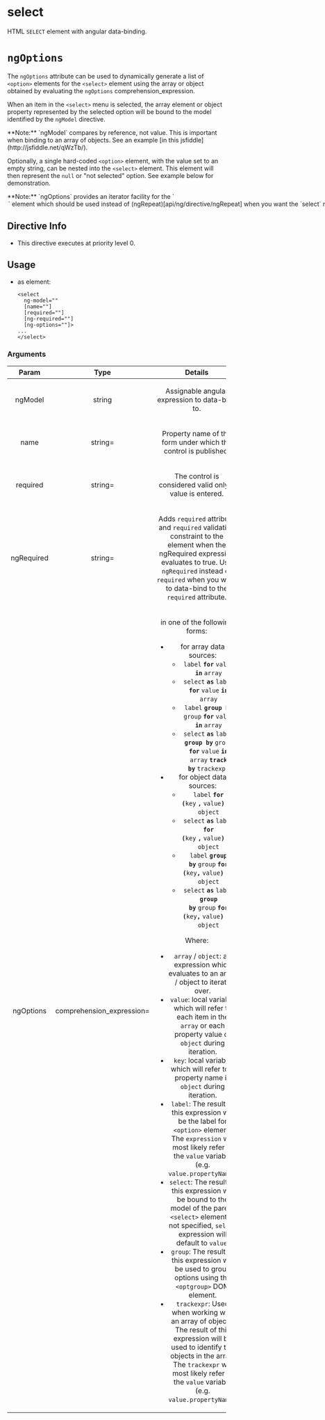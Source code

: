 



# select








HTML `SELECT` element with angular data-binding.

# `ngOptions`

The `ngOptions` attribute can be used to dynamically generate a list of `<option>`
elements for the `<select>` element using the array or object obtained by evaluating the
`ngOptions` comprehension_expression.

When an item in the `<select>` menu is selected, the array element or object property
represented by the selected option will be bound to the model identified by the `ngModel`
directive.

<div class="alert alert-warning">
**Note:** `ngModel` compares by reference, not value. This is important when binding to an
array of objects. See an example [in this jsfiddle](http://jsfiddle.net/qWzTb/).
</div>

Optionally, a single hard-coded `<option>` element, with the value set to an empty string, can
be nested into the `<select>` element. This element will then represent the `null` or "not selected"
option. See example below for demonstration.

<div class="alert alert-warning">
**Note:** `ngOptions` provides an iterator facility for the `<option>` element which should be used instead
of (ngRepeat)[api/ng/directive/ngRepeat] when you want the
`select` model to be bound to a non-string value. This is because an option element can only
be bound to string values at present.
</div>








## Directive Info


* This directive executes at priority level 0.


## Usage




* as element:
    ```
    <select
      ng-model=""
      [name=""]
      [required=""]
      [ng-required=""]
      [ng-options=""]>
    ...
    </select>
    ```




### Arguments

| Param | Type | Details |
| :--: | :--: | :--: |
| ngModel | string | <p>Assignable angular expression to data-bind to.</p>  |
| name | string= | <p>Property name of the form under which the control is published.</p>  |
| required | string= | <p>The control is considered valid only if value is entered.</p>  |
| ngRequired | string= | <p>Adds <code>required</code> attribute and <code>required</code> validation constraint to the element when the ngRequired expression evaluates to true. Use <code>ngRequired</code> instead of <code>required</code> when you want to data-bind to the <code>required</code> attribute.</p>  |
| ngOptions | comprehension_expression= | <p>in one of the following forms:</p> <ul> <li>for array data sources:<ul> <li><code>label</code> <strong><code>for</code></strong> <code>value</code> <strong><code>in</code></strong> <code>array</code></li> <li><code>select</code> <strong><code>as</code></strong> <code>label</code> <strong><code>for</code></strong> <code>value</code> <strong><code>in</code></strong> <code>array</code></li> <li><code>label</code>  <strong><code>group by</code></strong> <code>group</code> <strong><code>for</code></strong> <code>value</code> <strong><code>in</code></strong> <code>array</code></li> <li><code>select</code> <strong><code>as</code></strong> <code>label</code> <strong><code>group by</code></strong> <code>group</code> <strong><code>for</code></strong> <code>value</code> <strong><code>in</code></strong> <code>array</code> <strong><code>track by</code></strong> <code>trackexpr</code></li> </ul> </li> <li>for object data sources:<ul> <li><code>label</code> <strong><code>for (</code></strong><code>key</code> <strong><code>,</code></strong> <code>value</code><strong><code>) in</code></strong> <code>object</code></li> <li><code>select</code> <strong><code>as</code></strong> <code>label</code> <strong><code>for (</code></strong><code>key</code> <strong><code>,</code></strong> <code>value</code><strong><code>) in</code></strong> <code>object</code></li> <li><code>label</code> <strong><code>group by</code></strong> <code>group</code> <strong><code>for (</code></strong><code>key</code><strong><code>,</code></strong> <code>value</code><strong><code>) in</code></strong> <code>object</code></li> <li><code>select</code> <strong><code>as</code></strong> <code>label</code> <strong><code>group by</code></strong> <code>group</code> <strong><code>for</code> <code>(</code></strong><code>key</code><strong><code>,</code></strong> <code>value</code><strong><code>) in</code></strong> <code>object</code></li> </ul> </li> </ul> <p>Where:</p> <ul> <li><code>array</code> / <code>object</code>: an expression which evaluates to an array / object to iterate over.</li> <li><code>value</code>: local variable which will refer to each item in the <code>array</code> or each property value of <code>object</code> during iteration.</li> <li><code>key</code>: local variable which will refer to a property name in <code>object</code> during iteration.</li> <li><code>label</code>: The result of this expression will be the label for <code>&lt;option&gt;</code> element. The <code>expression</code> will most likely refer to the <code>value</code> variable (e.g. <code>value.propertyName</code>).</li> <li><code>select</code>: The result of this expression will be bound to the model of the parent <code>&lt;select&gt;</code> element. If not specified, <code>select</code> expression will default to <code>value</code>.</li> <li><code>group</code>: The result of this expression will be used to group options using the <code>&lt;optgroup&gt;</code> DOM element.</li> <li><code>trackexpr</code>: Used when working with an array of objects. The result of this expression will be used to identify the objects in the array. The <code>trackexpr</code> will most likely refer to the <code>value</code> variable (e.g. <code>value.propertyName</code>).</li> </ul>  |




